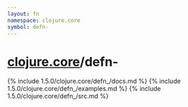 ```yaml
---
layout: fn
namespace: clojure.core
symbol: defn-
---
```


# [clojure.core](../)/defn-

{% include 1.5.0/clojure.core/defn_/docs.md %}
{% include 1.5.0/clojure.core/defn_/examples.md %}
{% include 1.5.0/clojure.core/defn_/src.md %}


